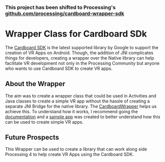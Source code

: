 ### This project has been shifted to Processing's [github.com/processing/cardboard-wrapper-sdk](https://github.com/processing/cardboard-wrapper-sdk)


# Wrapper Class for Cardboard SDk
The [Cardboard SDK](https://developers.google.com/cardboard/develop/c/quickstart) is the latest supported library by Google to support the creation of VR Apps on Android. Though, the addition of JNI complicates things for developers, creating a wrapper over the Native library can help facilitate VR development not only in the Processing Community but anyone who wants to use Cardboard SDK to create VR apps. 

## About the Wrapper
The aim was to create a wrapper class that could be used in Activities and Java classes to create a simple VR app without the hassle of creating a separate JNI Bridge for the native library.
The [CardboardWrapper](https://github.com/ranaaditya/processing-cardboard-android-poc/blob/example-app/cardboard-1.22.0/hellocardboard-android/src/main/java/com/google/cardboard/CardboardWrapper.java) helps us achieve this. To understand how it works, I recommend going the [documentation](https://github.com/ranaaditya/processing-cardboard-android-poc/blob/example-app/cardboard-1.22.0/TUTORIALS.md) and a [sample app](https://github.com/ranaaditya/processing-cardboard-android-poc/tree/example-app/examples/VrCubeApp/cardboard-1.22.0/vr-app) was created to better understand how this can be used to create simple VR apps.

## Future Prospects
This Wrapper can be used to create a library that can work along side Processing 4 to help create VR Apps using the Cardboard SDK. 
